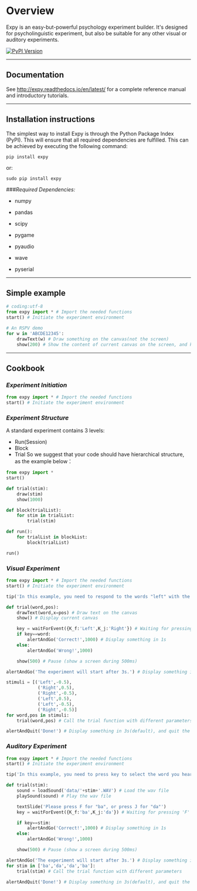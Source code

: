 # Overview
Expy is an easy-but-powerful psychology experiment builder. It's designed for psycholinguistic experiment, but also be suitable for any other visual or auditory experiments.

[![PyPI Version][pypi-v-image]][pypi-v-link]

[pypi-v-image]: https://img.shields.io/pypi/v/expy.png
[pypi-v-link]: https://pypi.python.org/pypi/expy
---

## Documentation
See http://expy.readthedocs.io/en/latest/ for a complete reference manual and introductory tutorials.

---
## Installation instructions

The simplest way to install Expy is through the Python Package Index (PyPI). This will ensure that all required dependencies are fulfilled. This can be achieved by executing the following command:

```
pip install expy
```
or:
```
sudo pip install expy
```

###*Required Dependencies:*
- numpy

- pandas

- scipy

- pygame

- pyaudio

- wave

- pyserial


---
## Simple example

```python
# coding:utf-8
from expy import * # Import the needed functions
start() # Initiate the experiment environment

# An RSPV demo
for w in 'ABCDE12345':
    drawText(w) # Draw something on the canvas(not the screen)
    show(200) # Show the content of current canvas on the screen, and keep for 200ms
```

---
## Cookbook
### *Experiment Initiation*
```python
from expy import * # Import the needed functions
start() # Initiate the experiment environment
```

### *Experiment Structure*
A standard experiment contains 3 levels:
- Run(Session)
- Block
- Trial
  So we suggest that your code should have hierarchical structure, as the example below：
```python
from expy import *
start()

def trial(stim):
    draw(stim)
    show(1000)

def block(trialList):
    for stim in trialList:
        trial(stim)

def run():
    for trialList in blockList:
        block(trialList)

run()
```
### *Visual Experiment*
```python
from expy import * # Import the needed functions
start() # Initiate the experiment environment

tip('In this example, you need to respond to the words "left" with the F key , and respond to the words "right" with the J key. ') # Display something until pressing 'SPACE' or 'ENTER'

def trial(word,pos):
    drawText(word,x=pos) # Draw text on the canvas
    show() # Display current canvas

    key = waitForEvent({K_f:'Left',K_j:'Right'}) # Waiting for pressing 'F' or 'J'
    if key==word:
        alertAndGo('Correct!',1000) # Display something in 1s
    else:
        alertAndGo('Wrong!',1000)

    show(500) # Pause (show a screen during 500ms)

alertAndGo('The experiment will start after 3s.') # Display something in 3s(default)

stimuli = [('Left',-0.5),
            ('Right',0.5),
            ('Right',-0.5),
            ('Left',0.5),
            ('Left',-0.5),
            ('Right',-0.5)]
for word,pos in stimuli:
    trial(word,pos) # Call the trial function with different parameters

alertAndQuit('Done!') # Display something in 3s(default), and quit the program
```

### *Auditory Experiment*
```python
from expy import * # Import the needed functions
start() # Initiate the experiment environment

tip('In this example, you need to press key to select the word you heard.') # Display something until pressing 'SPACE' or 'ENTER'

def trial(stim):
    sound = loadSound('data/'+stim+'.WAV') # Load the wav file
    playSound(sound) # Play the wav file

    textSlide('Please press F for "ba", or press J for "da"')
    key = waitForEvent({K_f:'ba',K_j:'da'}) # Waiting for pressing 'F' or 'J'

    if key==stim:
        alertAndGo('Correct!',1000) # Display something in 1s
    else:
        alertAndGo('Wrong!',1000)

    show(500) # Pause (show a screen during 500ms)

alertAndGo('The experiment will start after 3s.') # Display something in 3s(default)
for stim in ['ba','da','da','ba']:
    trial(stim) # Call the trial function with different parameters

alertAndQuit('Done!') # Display something in 3s(default), and quit the program
```
